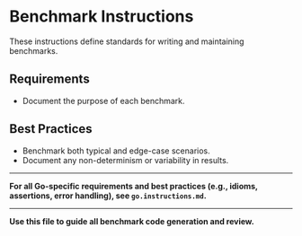 # Benchmark Instructions

These instructions define standards for writing and maintaining benchmarks.

## Requirements
- Document the purpose of each benchmark.

## Best Practices
- Benchmark both typical and edge-case scenarios.
- Document any non-determinism or variability in results.

---

**For all Go-specific requirements and best practices (e.g., idioms, assertions, error handling), see `go.instructions.md`.**

---

**Use this file to guide all benchmark code generation and review.**

